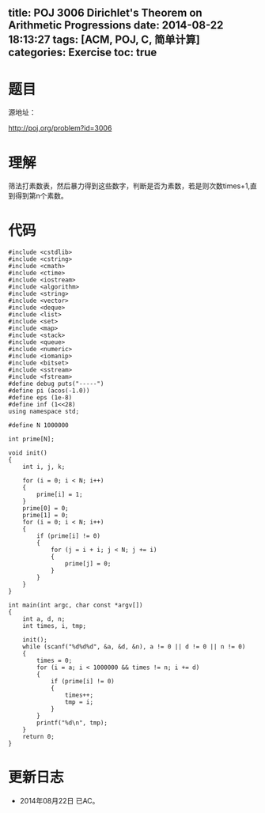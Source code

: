 title: POJ 3006 Dirichlet's Theorem on Arithmetic Progressions
date: 2014-08-22 18:13:27
tags: [ACM, POJ, C, 简单计算]
categories: Exercise
toc: true
---
# 题目
源地址：

http://poj.org/problem?id=3006

# 理解
筛法打素数表，然后暴力得到这些数字，判断是否为素数，若是则次数times+1,直到得到第n个素数。

<!-- more -->

# 代码
```#include <cstdio>
#include <cstdlib>
#include <cstring>
#include <cmath>
#include <ctime>
#include <iostream>
#include <algorithm>
#include <string>
#include <vector>
#include <deque>
#include <list>
#include <set>
#include <map>
#include <stack>
#include <queue>
#include <numeric>
#include <iomanip>
#include <bitset>
#include <sstream>
#include <fstream>
#define debug puts("-----")
#define pi (acos(-1.0))
#define eps (1e-8)
#define inf (1<<28)
using namespace std;

#define N 1000000

int prime[N];

void init()
{
    int i, j, k;

    for (i = 0; i < N; i++)
    {
        prime[i] = 1;
    }
    prime[0] = 0;
    prime[1] = 0;
    for (i = 0; i < N; i++)
    {
        if (prime[i] != 0)
        {
            for (j = i + i; j < N; j += i)
            {
                prime[j] = 0;
            }
        }
    }
}

int main(int argc, char const *argv[])
{
    int a, d, n;
    int times, i, tmp;

    init();
    while (scanf("%d%d%d", &a, &d, &n), a != 0 || d != 0 || n != 0)
    {
        times = 0;
        for (i = a; i < 1000000 && times != n; i += d)
        {
            if (prime[i] != 0)
            {
                times++;
                tmp = i;
            }
        }
        printf("%d\n", tmp);
    }
    return 0;
}
```
# 更新日志
- 2014年08月22日 已AC。